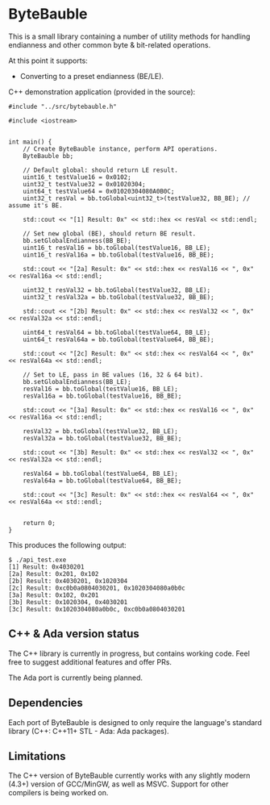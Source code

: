 # ByteBauble #

This is a small library containing a number of utility methods for handling endianness and other common byte & bit-related operations.

At this point it supports:

* Converting to a preset endianness (BE/LE).


C++ demonstration application (provided in the source):

	#include "../src/bytebauble.h"

	#include <iostream>


	int main() {
		// Create ByteBauble instance, perform API operations.
		ByteBauble bb;
		
		// Default global: should return LE result.
		uint16_t testValue16 = 0x0102;
		uint32_t testValue32 = 0x01020304;
		uint64_t testValue64 = 0x01020304080A0B0C;
		uint32_t resVal = bb.toGlobal<uint32_t>(testValue32, BB_BE); // assume it's BE.
		
		std::cout << "[1] Result: 0x" << std::hex << resVal << std::endl;
		
		// Set new global (BE), should return BE result.
		bb.setGlobalEndianness(BB_BE);
		uint16_t resVal16 = bb.toGlobal(testValue16, BB_LE);
		uint16_t resVal16a = bb.toGlobal(testValue16, BB_BE);
		
		std::cout << "[2a] Result: 0x" << std::hex << resVal16 << ", 0x" << resVal16a << std::endl;
		
		uint32_t resVal32 = bb.toGlobal(testValue32, BB_LE);
		uint32_t resVal32a = bb.toGlobal(testValue32, BB_BE);
		
		std::cout << "[2b] Result: 0x" << std::hex << resVal32 << ", 0x" << resVal32a << std::endl;
		
		uint64_t resVal64 = bb.toGlobal(testValue64, BB_LE);
		uint64_t resVal64a = bb.toGlobal(testValue64, BB_BE);
		
		std::cout << "[2c] Result: 0x" << std::hex << resVal64 << ", 0x" << resVal64a << std::endl;
		
		// Set to LE, pass in BE values (16, 32 & 64 bit).
		bb.setGlobalEndianness(BB_LE);
		resVal16 = bb.toGlobal(testValue16, BB_LE);
		resVal16a = bb.toGlobal(testValue16, BB_BE);
		
		std::cout << "[3a] Result: 0x" << std::hex << resVal16 << ", 0x" << resVal16a << std::endl;
		
		resVal32 = bb.toGlobal(testValue32, BB_LE);
		resVal32a = bb.toGlobal(testValue32, BB_BE);
		
		std::cout << "[3b] Result: 0x" << std::hex << resVal32 << ", 0x" << resVal32a << std::endl;
		
		resVal64 = bb.toGlobal(testValue64, BB_LE);
		resVal64a = bb.toGlobal(testValue64, BB_BE);
		
		std::cout << "[3c] Result: 0x" << std::hex << resVal64 << ", 0x" << resVal64a << std::endl;
		
		
		return 0;
	}

This produces the following output:


	$ ./api_test.exe
	[1] Result: 0x4030201
	[2a] Result: 0x201, 0x102
	[2b] Result: 0x4030201, 0x1020304
	[2c] Result: 0xc0b0a0804030201, 0x1020304080a0b0c
	[3a] Result: 0x102, 0x201
	[3b] Result: 0x1020304, 0x4030201
	[3c] Result: 0x1020304080a0b0c, 0xc0b0a0804030201


## C++ & Ada version status ##

The C++ library is currently in progress, but contains working code. Feel free to suggest additional features and offer PRs.

The Ada port is currently being planned.


## Dependencies ##

Each port of ByteBauble is designed to only require the language's standard library (C++: C++11+ STL - Ada: Ada packages). 

## Limitations ##

The C++ version of ByteBauble currently works with any slightly modern (4.3+) version of GCC/MinGW, as well as MSVC. Support for other compilers is being worked on.